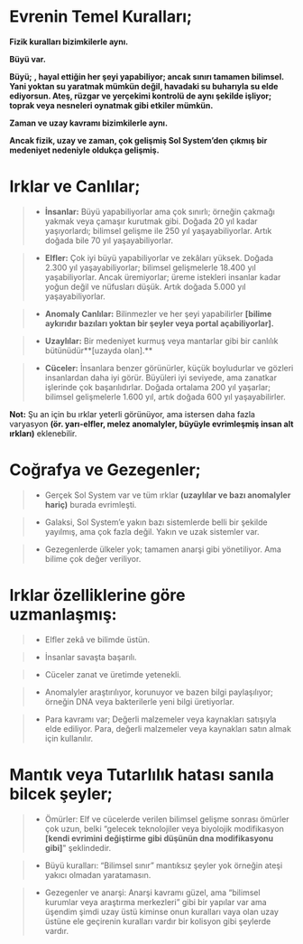 # Evrenin Temel Kuralları;

**Fizik kuralları bizimkilerle aynı.**

**Büyü var.**

**Büyü;**
**, hayal ettiğin her şeyi yapabiliyor; ancak sınırı tamamen bilimsel. Yani yoktan su yaratmak mümkün değil, havadaki su buharıyla su elde ediyorsun. Ateş, rüzgar ve yerçekimi kontrolü de aynı şekilde işliyor; toprak veya nesneleri oynatmak gibi etkiler mümkün.**

**Zaman ve uzay kavramı bizimkilerle aynı.**

**Ancak fizik, uzay ve zaman, çok gelişmiş Sol System’den çıkmış bir medeniyet nedeniyle oldukça gelişmiş.**

# Irklar ve Canlılar;

>- **İnsanlar:** Büyü yapabiliyorlar ama çok sınırlı; örneğin çakmağı yakmak veya çamaşır kurutmak gibi. Doğada 20 yıl kadar yaşıyorlardı; bilimsel gelişme ile 250 yıl yaşayabiliyorlar. Artık doğada bile 70 yıl yaşayabiliyorlar.

>-  **Elfler:** Çok iyi büyü yapabiliyorlar ve zekâları yüksek. Doğada 2.300 yıl yaşayabiliyorlar; bilimsel gelişmelerle 18.400 yıl yaşabiliyorlar. Ancak üremiyorlar; üreme istekleri insanlar kadar yoğun değil ve nüfusları düşük. Artık doğada 5.000 yıl yaşayabiliyorlar.

>- **Anomaly Canlılar:** Bilinmezler ve her şeyi yapabilirler **[bilime aykırıdır bazıları yoktan bir şeyler veya portal açabiliyorlar].**

>- **Uzaylılar:** Bir medeniyet kurmuş veya mantarlar gibi bir canlılık bütünüdür**[uzayda olan].**

>- **Cüceler:** İnsanlara benzer görünürler, küçük boyludurlar ve gözleri insanlardan daha iyi görür. Büyüleri iyi seviyede, ama zanatkar işlerinde çok başarılıdırlar. Doğada ortalama 200 yıl yaşarlar; bilimsel gelişmelerle 1.600 yıl, artık doğada 600 yıl yaşayabilirler.

**Not:** Şu an için bu ırklar yeterli görünüyor, ama istersen daha fazla varyasyon **(ör. yarı-elfler, melez anomalyler, büyüyle evrimleşmiş insan alt ırkları)** eklenebilir.

# Coğrafya ve Gezegenler;

>- Gerçek Sol System var ve tüm ırklar **(uzaylılar ve bazı anomalyler hariç)** burada evrimleşti.

>- Galaksi, Sol System’e yakın bazı sistemlerde belli bir şekilde yayılmış, ama çok fazla değil. Yakın ve uzak sistemler var.

>- Gezegenlerde ülkeler yok; tamamen anarşi gibi yönetiliyor. Ama bilime çok değer veriliyor.

# Irklar özelliklerine göre uzmanlaşmış:

>- Elfler zekâ ve bilimde üstün.

>- İnsanlar savaşta başarılı.

>- Cüceler zanat ve üretimde yetenekli.

>- Anomalyler araştırılıyor, korunuyor ve bazen bilgi paylaşılıyor; örneğin DNA veya bakterilerle yeni bilgi üretiyorlar.

>- Para kavramı var; Değerli malzemeler veya kaynakları satışıyla elde ediliyor. Para, değerli malzemeler veya kaynakları satın almak için kullanılır.

# Mantık veya Tutarlılık hatası sanıla bilcek şeyler;

>- Ömürler: Elf ve cücelerde verilen bilimsel gelişme sonrası ömürler çok uzun, belki “gelecek teknolojiler veya biyolojik modifikasyon **[kendi evrimini değiştirme gibi düşünün dna modifikasyonu gibi]**" şeklindedir.

>- Büyü kuralları: “Bilimsel sınır” mantıksız şeyler yok örneğin ateşi yakıcı olmadan yaratamasın.

>- Gezegenler ve anarşi: Anarşi kavramı güzel, ama “bilimsel kurumlar veya araştırma merkezleri” gibi bir yapılar var ama üşendim şimdi uzay üstü kiminse onun kuralları vaya olan uzay üstüne ele geçirenin kuralları vardır bir kolisyon gibi şeylerde vardır.
